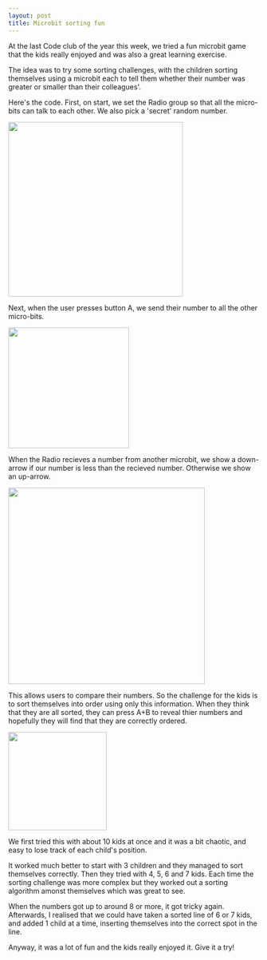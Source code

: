 ```yaml
---
layout: post
title: Microbit sorting fun
---
```



At the last Code club of the year this week, we tried a fun microbit game that the kids
really enjoyed and was also a great learning exercise.

The idea was to try some sorting challenges, with the children sorting themselves using
a microbit each to tell them whether their number was greater or smaller than their colleagues'.

Here's the code.
First, on start, we set the Radio group so that all the micro-bits can talk to each
other. We also pick a 'secret' random number.

<img src="{{ site.baseurl }}/images/microbit-sort/1-start.png" style="width:350px" />

Next, when the user presses button A, we send their number to all the other micro-bits.

<img src="{{ site.baseurl }}/images/microbit-sort/2-buttonA.png" style="width:242px" />

When the Radio recieves a number from another microbit, we show a down-arrow if our
number is less than the recieved number. Otherwise we show an up-arrow.

<img src="{{ site.baseurl }}/images/microbit-sort/3-recieve.png" style="width:394px" />

This allows users to compare their numbers. So the challenge for the kids is to
sort themselves into order using only this information.
When they think that they are all sorted, they can press A+B to reveal thier
numbers and hopefully they will find that they are correctly ordered.

<img src="{{ site.baseurl }}/images/microbit-sort/4-buttonAB.png" style="width:197px" />

We first tried this with about 10 kids at once and it was a bit chaotic,
and easy to lose track of each child's position.

It worked much better to start with 3 children and they managed to sort themselves
correctly. Then they tried with 4, 5, 6 and 7 kids. Each time the sorting challenge
was more complex but they worked out a sorting algorithm amonst themselves which
was great to see.

When the numbers got up to around 8 or more, it got tricky again.
Afterwards, I realised that we could have taken a sorted line of 6 or 7 kids,
and added 1 child at a time, inserting themselves into the correct spot in 
the line.

Anyway, it was a lot of fun and the kids really enjoyed it. Give it a try!
